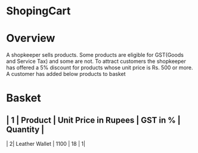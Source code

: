 # ShopingCart
# Overview
A shopkeeper sells products. Some products are eligible for GST(Goods and Service
Tax) and some are not. To attract customers the shopkeeper has offered a 5% discount
for products whose unit price is Rs. 500 or more.
A customer has added below products to basket

# Basket
| 1 | Product | Unit Price in Rupees | GST in % | Quantity |
 ------------- 
| 2| Leather Wallet | 1100 | 18 | 1|
